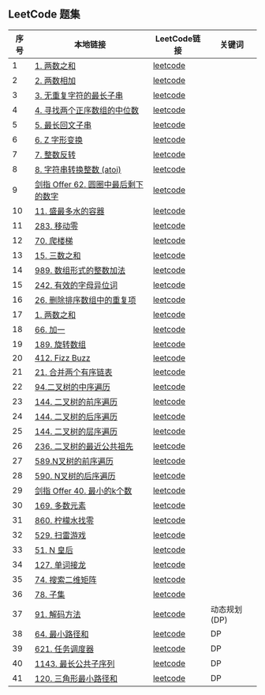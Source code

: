 #

## LeetCode 题集

|序号|本地链接|LeetCode链接|关键词|
|--|--|--|--|
|1|[1. 两数之和](./leetcode-go/sum_test.go)|[leetcode](https://leetcode-cn.com/problems/two-sum/)||
|2|[2. 两数相加](./leetcode-go/sum2_test.go)|[leetcode](https://leetcode-cn.com/problems/add-two-numbers/)||
|3|[3. 无重复字符的最长子串](./leetcode-go/longest_string_test.go)|[leetcode](https://leetcode-cn.com/problems/longest-substring-without-repeating-characters/)||
|4|[4. 寻找两个正序数组的中位数](./leetcode-go/median_test.go)|[leetcode](https://leetcode-cn.com/problems/median-of-two-sorted-arrays/)||
|5|[5. 最长回文子串](./leetcode-go/longest_palindrome_test.go)|[leetcode](https://leetcode-cn.com/problems/longest-palindromic-substring/)||
|6|[6. Z 字形变换](./leetcode-go/convert_test.go)|[leetcode](https://leetcode-cn.com/problems/zigzag-conversion/)||
|7|[7. 整数反转](./leetcode-go/reverse_test.go)|[leetcode](https://leetcode-cn.com/problems/reverse-integer/)||
|8|[8. 字符串转换整数 (atoi)](./leetcode-go/atoi_test.go)|[leetcode](https://leetcode-cn.com/problems/string-to-integer-atoi/)||
|9|[剑指 Offer 62. 圆圈中最后剩下的数字](./leetcode-go/reverse_test.go)|[leetcode](https://leetcode-cn.com/problems/yuan-quan-zhong-zui-hou-sheng-xia-de-shu-zi-lcof/)||
|10|[11. 盛最多水的容器](./leetcode-go/container_with_most_water_test.go)|[leetcode](https://leetcode-cn.com/problems/container-with-most-water/)||
|11|[283. 移动零](./leetcode-go/move_zeroes_test.go)|[leetcode](https://leetcode-cn.com/problems/move-zeroes/)||
|12|[70. 爬楼梯](./leetcode-go/climbing_stairs_test.go)|[leetcode](https://leetcode-cn.com/problems/climbing-stairs/)||
|13|[15. 三数之和](./leetcode-go/three_sum_test.go)|[leetcode](https://leetcode-cn.com/problems/3sum/)||
|14|[989. 数组形式的整数加法](./leetcode-go/add_array_integer_test.go)|[leetcode](https://leetcode-cn.com/problems/add-to-array-form-of-integer/)||
|15|[242. 有效的字母异位词](./leetcode-go/valid_anagram_test.go)|[leetcode](https://leetcode-cn.com/problems/valid-anagram/)||
|16|[26. 删除排序数组中的重复项](./leetcode-go/remove_duplicates_test.go)|[leetcode](https://leetcode-cn.com/problems/remove-duplicates-from-sorted-array/)||
|17|[1. 两数之和](./leetcode-go/two_sum_test.go)|[leetcode](https://leetcode-cn.com/problems/two-sum/)||
|18|[66. 加一](./leetcode-go/plus_one_test.go)|[leetcode](https://leetcode-cn.com/problems/plus-one/)||
|19|[189. 旋转数组](./leetcode-go/rotate_array_test.go)|[leetcode](https://leetcode-cn.com/problems/rotate-array/)||
|20|[412. Fizz Buzz](./leetcode-go/fizz_buzz_test.go)|[leetcode](https://leetcode-cn.com/problems/fizz-buzz/)||
|21|[21. 合并两个有序链表](./leetcode-go/merge_two_sorted_lists_test.go)|[leetcode](https://leetcode-cn.com/problems/merge-two-sorted-lists/solution/)||
|22|[94.二叉树的中序遍历](./leetcode-go/binary_tree_traversal_test.go)|[leetcode](https://leetcode-cn.com/problems/binary-tree-inorder-traversal/)||
|23|[144. 二叉树的前序遍历](./leetcode-go/binary_tree_traversal_test.go)|[leetcode](https://leetcode-cn.com/problems/binary-tree-preorder-traversal/)||
|24|[144. 二叉树的后序遍历](./leetcode-go/binary_tree_traversal_test.go)|[leetcode](https://leetcode-cn.com/problems/binary-tree-postorder-traversal/)||
|25|[144. 二叉树的层序遍历](./leetcode-go/binary_tree_traversal_test.go)|[leetcode](https://leetcode-cn.com/problems/binary-tree-level-order-traversal/)||
|26|[236. 二叉树的最近公共祖先](./leetcode-go/binary_tree_traversal_test.go)|[leetcode](https://leetcode-cn.com/problems/lowest-common-ancestor-of-a-binary-tree/)||
|27|[589.N叉树的前序遍历](./leetcode-go/n_ary_tree_traversal_test.go)|[leetcode](https://leetcode-cn.com/problems/n-ary-tree-preorder-traversal/)||
|28|[590. N叉树的后序遍历](./leetcode-go/n_ary_tree_traversal_test.go)|[leetcode](https://leetcode-cn.com/problems/n-ary-tree-postorder-traversal/)||
|29|[剑指 Offer 40. 最小的k个数](./leetcode-go/n_ary_tree_traversal_test.go)|[leetcode](https://leetcode-cn.com/problems/zui-xiao-de-kge-shu-lcof/)||
|30|[169. 多数元素](./leetcode-go/majority_element_test.go)|[leetcode](https://leetcode-cn.com/problems/majority-element/)||
|31|[860. 柠檬水找零](./leetcode-go/lemonade_change_test.go)|[leetcode](https://leetcode-cn.com/problems/lemonade-change/)||
|32|[529. 扫雷游戏](./leetcode-go/minesweeper_test.go)|[leetcode](https://leetcode-cn.com/problems/minesweeper/)||
|33|[51. N 皇后](./leetcode-go/binary_tree_traversal_test.go)|[leetcode](https://leetcode-cn.com/problems/n-queens/)||
|34|[127. 单词接龙](./leetcode-go/word_ladder_test.go)|[leetcode](https://leetcode-cn.com/problems/word-ladder/)||
|35|[74. 搜索二维矩阵](./leetcode-go/search_a2d_matrix_test.go)|[leetcode](https://leetcode-cn.com/problems/search-a-2d-matrix/)||
|36|[78. 子集](./leetcode-go/subsets_test.go)|[leetcode](https://leetcode-cn.com/problems/subsets/)||
|37|[91. 解码方法](./leetcode-go/decode_ways_test.go)|[leetcode](https://leetcode-cn.com/problems/decode-ways/)|动态规划(DP)|
|38|[64. 最小路径和](./leetcode-go/minimum_path_sum_test.go)|[leetcode](https://leetcode-cn.com/problems/minimum-path-sum/)|DP|
|39|[621. 任务调度器](./leetcode-go/task_scheduler_test.go)|[leetcode](https://leetcode-cn.com/problems/task-scheduler/)|DP|
|40|[1143. 最长公共子序列](./leetcode-go/longest_common_subsequence_test.go)|[leetcode](https://leetcode-cn.com/problems/longest-common-subsequence/)|DP|
|41|[120. 三角形最小路径和](./leetcode-go/triangle_test.go)|[leetcode](https://leetcode-cn.com/problems/triangle/description/)|DP|

